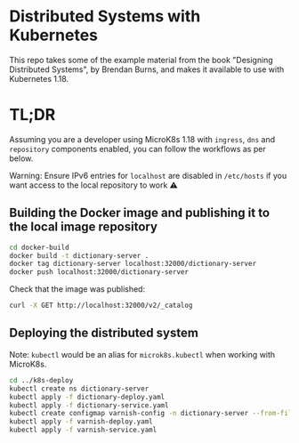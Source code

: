 # Distributed Systems with Kubernetes

This repo takes some of the example material from the book "Designing Distributed Systems", by Brendan Burns, and makes it available to use with Kubernetes 1.18.

# TL;DR

Assuming you are a developer using MicroK8s 1.18 with `ingress`, `dns` and `repository` components enabled, you can follow the workflows as per below.

Warning: Ensure IPv6 entries for `localhost` are disabled in `/etc/hosts` if you want access to the local repository to work :warning:

## Building the Docker image and publishing it to the local image repository

```bash
cd docker-build
docker build -t dictionary-server .
docker tag dictionary-server localhost:32000/dictionary-server
docker push localhost:32000/dictionary-server
```

Check that the image was published:

```bash
curl -X GET http://localhost:32000/v2/_catalog
```

## Deploying the distributed system

Note: `kubectl` would be an alias for `microk8s.kubectl` when working with MicroK8s.

```bash
cd ../k8s-deploy
kubectl create ns dictionary-server
kubectl apply -f dictionary-deploy.yaml
kubectl apply -f dictionary-service.yaml
kubectl create configmap varnish-config -n dictionary-server --from-file=default.vcl
kubectl apply -f varnish-deploy.yaml
kubectl apply -f varnish-service.yaml
```
